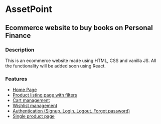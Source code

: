 # AssetPoint

## Ecommerce website to buy books on Personal Finance

### Description

This is an ecommerce website made using HTML, CSS and vanilla JS. All the functionality will be added soon using React.

### Features

- <a href="https://assetpoint.netlify.app/">Home Page</a>
- <a href="https://assetpoint.netlify.app/pages/product-listing/product-listing.html">Product listing page with filters</a>
- <a href="https://assetpoint.netlify.app/pages/cart-management/cart-manage.html">Cart management</a>
- <a href="https://assetpoint.netlify.app/pages/wishlist-management/wishlist.html">Wishlist management</a>
- <a href="https://assetpoint.netlify.app/pages/auth/login.html">Authentication (Signup, Login, Logout, Forgot password)</a>
- <a href="https://assetpoint.netlify.app/pages/single-product-page/single-product.html">Single product page</a>

